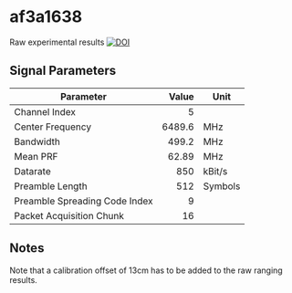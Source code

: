 # af3a1638

Raw experimental results [![DOI](https://zenodo.org/badge/20743/tudoetknjt/af3a1638.svg)](https://zenodo.org/badge/latestdoi/20743/tudoetknjt/af3a1638)

## Signal Parameters

| Parameter | Value | Unit |
| --------- | -----:| ---- |
| Channel Index | 5 | |
| Center Frequency | 6489.6 | MHz |
| Bandwidth | 499.2 | MHz |
| Mean PRF | 62.89 | MHz |
| Datarate | 850 | kBit/s |
| Preamble Length | 512 | Symbols |
| Preamble Spreading Code Index | 9 | |
| Packet Acquisition Chunk | 16 | |

## Notes

Note that a calibration offset of 13cm has to be added to the raw ranging results.

